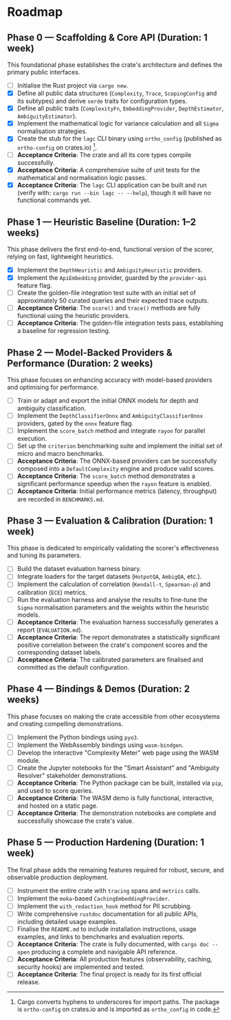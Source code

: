 # Roadmap

## Phase 0 — Scaffolding & Core API (Duration: 1 week)

This foundational phase establishes the crate's architecture and defines the
primary public interfaces.

- [ ] Initialise the Rust project via `cargo new`.
- [x] Define all public data structures (`Complexity`, `Trace`, `ScopingConfig`
    and its subtypes) and derive `serde` traits for configuration types.
- [x] Define all public traits (`ComplexityFn`, `EmbeddingProvider`,
    `DepthEstimator`, `AmbiguityEstimator`).
- [x] Implement the mathematical logic for variance calculation and all `Sigma`
  normalisation strategies.
- [x] Create the stub for the `lagc` CLI binary using `ortho_config`
  (published as `ortho-config` on crates.io) [^hyphen-underscore].
- [ ] **Acceptance Criteria**: The crate and all its core types compile
  successfully.
- [x] **Acceptance Criteria**: A comprehensive suite of unit tests for the
  mathematical and normalisation logic passes.
- [x] **Acceptance Criteria**: The `lagc` CLI application can be built and run
  (verify with: `cargo run --bin lagc -- --help`), though it will have no
  functional commands yet.

## Phase 1 — Heuristic Baseline (Duration: 1–2 weeks)

This phase delivers the first end-to-end, functional version of the scorer,
relying on fast, lightweight heuristics.

- [x] Implement the `DepthHeuristic` and `AmbiguityHeuristic` providers.
- [x] Implement the `ApiEmbedding` provider, guarded by the `provider-api`
  feature flag.
- [ ] Create the golden-file integration test suite with an initial set of
  approximately 50 curated queries and their expected trace outputs.
- [ ] **Acceptance Criteria**: The `score()` and `trace()` methods are fully
  functional using the heuristic providers.
- [ ] **Acceptance Criteria**: The golden-file integration tests pass,
  establishing a baseline for regression testing.

## Phase 2 — Model-Backed Providers & Performance (Duration: 2 weeks)

This phase focuses on enhancing accuracy with model-based providers and
optimising for performance.

- [ ] Train or adapt and export the initial ONNX models for depth and ambiguity
  classification.
- [ ] Implement the `DepthClassifierOnnx` and `AmbiguityClassifierOnnx`
  providers, gated by the `onnx` feature flag.
- [ ] Implement the `score_batch` method and integrate `rayon` for parallel
  execution.
- [ ] Set up the `criterion` benchmarking suite and implement the initial set
  of micro and macro benchmarks.
- [ ] **Acceptance Criteria**: The ONNX-based providers can be successfully
  composed into a `DefaultComplexity` engine and produce valid scores.
- [ ] **Acceptance Criteria**: The `score_batch` method demonstrates a
  significant performance speedup when the `rayon` feature is enabled.
- [ ] **Acceptance Criteria**: Initial performance metrics (latency,
  throughput) are recorded in `BENCHMARKS.md`.

## Phase 3 — Evaluation & Calibration (Duration: 1 week)

This phase is dedicated to empirically validating the scorer's effectiveness
and tuning its parameters.

- [ ] Build the dataset evaluation harness binary.
- [ ] Integrate loaders for the target datasets (`HotpotQA`, `AmbigQA`, etc.).
- [ ] Implement the calculation of correlation (`Kendall-τ`, `Spearman-ρ`) and
  calibration (`ECE`) metrics.
- [ ] Run the evaluation harness and analyse the results to fine-tune the
  `Sigma` normalisation parameters and the weights within the heuristic models.
- [ ] **Acceptance Criteria**: The evaluation harness successfully generates a
  report (`EVALUATION.md`).
- [ ] **Acceptance Criteria**: The report demonstrates a statistically
  significant positive correlation between the crate's component scores and the
  corresponding dataset labels.
- [ ] **Acceptance Criteria**: The calibrated parameters are finalised and
  committed as the default configuration.

## Phase 4 — Bindings & Demos (Duration: 2 weeks)

This phase focuses on making the crate accessible from other ecosystems and
creating compelling demonstrations.

- [ ] Implement the Python bindings using `pyo3`.
- [ ] Implement the WebAssembly bindings using `wasm-bindgen`.
- [ ] Develop the interactive "Complexity Meter" web page using the WASM module.
- [ ] Create the Jupyter notebooks for the "Smart Assistant" and "Ambiguity
  Resolver" stakeholder demonstrations.
- [ ] **Acceptance Criteria**: The Python package can be built, installed via
  `pip`, and used to score queries.
- [ ] **Acceptance Criteria**: The WASM demo is fully functional, interactive,
  and hosted on a static page.
- [ ] **Acceptance Criteria**: The demonstration notebooks are complete and
  successfully showcase the crate's value.

## Phase 5 — Production Hardening (Duration: 1 week)

The final phase adds the remaining features required for robust, secure, and
observable production deployment.

- [ ] Instrument the entire crate with `tracing` spans and `metrics` calls.
- [ ] Implement the `moka`-based `CachingEmbeddingProvider`.
- [ ] Implement the `with_redaction_hook` method for PII scrubbing.
- [ ] Write comprehensive `rustdoc` documentation for all public APIs,
  including detailed usage examples.
- [ ] Finalise the `README.md` to include installation instructions, usage
  examples, and links to benchmarks and evaluation reports.
- [ ] **Acceptance Criteria**: The crate is fully documented, with
  `cargo doc --open` producing a complete and navigable API reference.
- [ ] **Acceptance Criteria**: All production features (observability, caching,
  security hooks) are implemented and tested.
- [ ] **Acceptance Criteria**: The final project is ready for its first
  official release.

[^hyphen-underscore]: Cargo converts hyphens to underscores for import paths.
                      The package is `ortho-config` on crates.io and is
                      imported as `ortho_config` in code.
